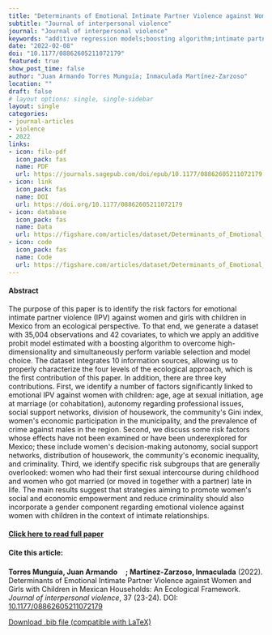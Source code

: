 ```yaml
---
title: "Determinants of Emotional Intimate Partner Violence against Women and Girls with Children in Mexican Households: An Ecological Framework"
subtitle: "Journal of interpersonal violence" 
journal: "Journal of interpersonal violence" 
keywords: "additive regression models;boosting algorithm;intimate partner violence;Mexico;risk factors" 
date: "2022-02-08"
doi: "10.1177/08862605211072179"
featured: true
show_post_time: false
author: "Juan Armando Torres Munguía; Inmaculada Martínez-Zarzoso"
location: ""
draft: false
# layout options: single, single-sidebar
layout: single
categories:
- journal-articles
- violence
- 2022
links:
- icon: file-pdf
  icon_pack: fas
  name: PDF
  url: https://journals.sagepub.com/doi/epub/10.1177/08862605211072179
- icon: link
  icon_pack: fas
  name: DOI
  url: https://doi.org/10.1177/08862605211072179
- icon: database
  icon_pack: fas
  name: Data
  url: https://figshare.com/articles/dataset/Determinants_of_Emotional_Intimate_Partner_Violence_against_Women_and_Girls_with_Children_in_Mexican_Households_An_Ecological_Framework/25537654
- icon: code
  icon_pack: fas
  name: Code
  url: https://figshare.com/articles/dataset/Determinants_of_Emotional_Intimate_Partner_Violence_against_Women_and_Girls_with_Children_in_Mexican_Households_An_Ecological_Framework/25537654
---
```

 


<h4> Abstract </h4>
<p> The purpose of this paper is to identify the risk factors for emotional intimate partner violence (IPV) against women and girls with children in Mexico from an ecological perspective. To that end, we generate a dataset with 35,004 observations and 42 covariates, to which we apply an additive probit model estimated with a boosting algorithm to overcome high-dimensionality and simultaneously perform variable selection and model choice. The dataset integrates 10 information sources, allowing us to properly characterize the four levels of the ecological approach, which is the first contribution of this paper. In addition, there are three key contributions. First, we identify a number of factors significantly linked to emotional IPV against women with children: age, age at sexual initiation, age at marriage (or cohabitation), autonomy regarding professional issues, social support networks, division of housework, the community's Gini index, women's economic participation in the municipality, and the prevalence of crime against males in the region. Second, we discuss some risk factors whose effects have not been examined or have been underexplored for Mexico; these include women's decision-making autonomy, social support networks, distribution of housework, the community's economic inequality, and criminality. Third, we identify specific risk subgroups that are generally overlooked: women who had their first sexual intercourse during childhood and women who got married (or moved in together with a partner) late in life. The main results suggest that strategies aiming to promote women's social and economic empowerment and reduce criminality should also incorporate a gender component regarding emotional violence against women with children in the context of intimate relationships. </p>

<h4> <a href="" target="_blank"> Click here to read full paper </a></h4>

<h4>Cite this article: </h4>
<p><b>Torres Munguía, Juan Armando<a href="https://orcid.org/0000-0003-3432-6941" target="_blank"><img src="https://info.orcid.org/wp-content/uploads/2019/11/orcid_16x16.png" height="16" width="16" ></a>; Martínez-Zarzoso, Inmaculada</b> (2022). Determinants of Emotional Intimate Partner Violence against Women and Girls with Children in Mexican Households: An Ecological Framework. <i>Journal of interpersonal violence</i>, 37 (23-24). DOI: <a href="" target="_blank">10.1177/08862605211072179</a></p>

<a href="cite.bib" download="cite.bib" class="button"> Download .bib file (compatible with LaTeX) </a>

